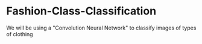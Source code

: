 # Fashion-Class-Classification
We will be using a "Convolution Neural Network" to classify images of types of clothing
